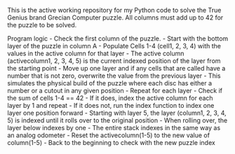 This is the active working repository for my Python code to solve the True Genius brand Grecian Computer puzzle.  All columns must add up to 42 for the puzzle to be solved.

Program logic
    - Check the first column of the puzzle.
        - Start with the bottom layer of the puzzle in column A
        - Populate Cells 1-4 (cell1, 2, 3, 4) with the values in the active column for that layer
            - The active column (activecolumn1, 2, 3, 4, 5) is the current indexed position of the layer from the starting point
        - Move up one layer and if any cells that are called have a number that is not zero, overwrite the value from the previous layer
            - This simulates the physical build of the puzzle where each disc has either a number or a cutout in any given position
            - Repeat for each layer
        - Check if the sum of cells 1-4 == 42
            - If it does, index the active column for each layer by 1 and repeat
            - If it does not, run the index function to index one layer one position forward
                - Starting with layer 5, the layer (column1, 2, 3, 4, 5) is indexed until it rolls over to the original position
                    - When rolling over, the layer below indexes by one
                    - The entire stack indexes in the same way as an analog odometer
                - Reset the activecolumn(1-5) to the new value of column(1-5)
                - Back to the beginning to check with the new puzzle index
                    
